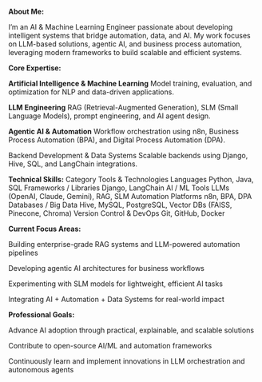 **About Me:**

I’m an AI & Machine Learning Engineer passionate about developing intelligent systems that bridge automation, data, and AI.
My work focuses on LLM-based solutions, agentic AI, and business process automation, leveraging modern frameworks to build scalable and efficient systems.

**Core Expertise:**

**Artificial Intelligence & Machine Learning**
Model training, evaluation, and optimization for NLP and data-driven applications.

**LLM Engineering**
RAG (Retrieval-Augmented Generation), SLM (Small Language Models), prompt engineering, and AI agent design.

**Agentic AI & Automation**
Workflow orchestration using n8n, Business Process Automation (BPA), and Digital Process Automation (DPA).

Backend Development & Data Systems
Scalable backends using Django, Hive, SQL, and LangChain integrations.

**Technical Skills:**
Category	Tools & Technologies
Languages	Python, Java, SQL
Frameworks / Libraries	Django, LangChain
AI / ML Tools	LLMs (OpenAI, Claude, Gemini), RAG, SLM
Automation Platforms	n8n, BPA, DPA
Databases / Big Data	Hive, MySQL, PostgreSQL, Vector DBs (FAISS, Pinecone, Chroma)
Version Control & DevOps	Git, GitHub, Docker

**Current Focus Areas:**

Building enterprise-grade RAG systems and LLM-powered automation pipelines

Developing agentic AI architectures for business workflows

Experimenting with SLM models for lightweight, efficient AI tasks

Integrating AI + Automation + Data Systems for real-world impact

**Professional Goals:**

Advance AI adoption through practical, explainable, and scalable solutions

Contribute to open-source AI/ML and automation frameworks

Continuously learn and implement innovations in LLM orchestration and autonomous agents
